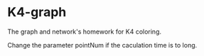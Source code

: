 # K4-graph
The graph and network's homework for K4 coloring.

Change the parameter pointNum if the caculation time is to long.